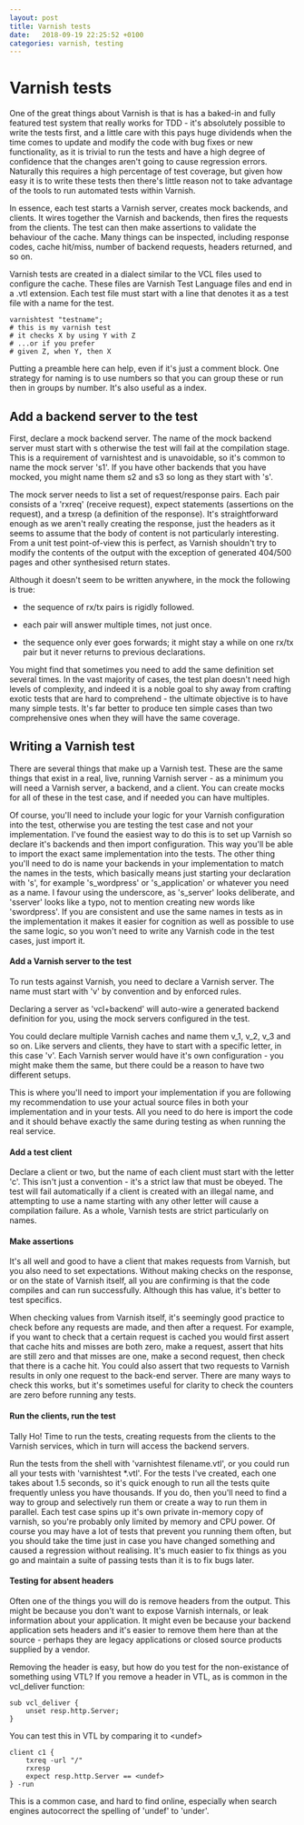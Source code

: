 ```yaml
---
layout: post
title: Varnish tests
date:   2018-09-19 22:25:52 +0100
categories: varnish, testing
---
```

Varnish tests
=============

One of the great things about Varnish is that is has a baked-in and
fully featured test system that really works for TDD - it's absolutely
possible to write the tests first, and a little care with this pays huge
dividends when the time comes to update and modify the code with bug
fixes or new functionality, as it is trivial to run the tests and have a
high degree of confidence that the changes aren't going to cause
regression errors. Naturally this requires a high percentage of test
coverage, but given how easy it is to write these tests then there's
little reason not to take advantage of the tools to run automated tests
within Varnish.

In essence, each test starts a Varnish server, creates mock backends,
and clients. It wires together the Varnish and backends, then fires the
requests from the clients. The test can then make assertions to validate
the behaviour of the cache. Many things can be inspected, including
response codes, cache hit/miss, number of backend requests, headers
returned, and so on.

Varnish tests are created in a dialect similar to the VCL files used to
configure the cache. These files are Varnish Test Language files and end
in a .vtl extension. Each test file must start with a line that denotes
it as a test file with a name for the test.

    varnishtest "testname";
    # this is my varnish test
    # it checks X by using Y with Z
    # ...or if you prefer
    # given Z, when Y, then X

Putting a preamble here can help, even if it's just a comment block. One
strategy for naming is to use numbers so that you can group these or run
then in groups by number. It's also useful as a index.

Add a backend server to the test
--------------------------------

First, declare a mock backend server. The name of the mock backend
server must start with s otherwise the test will fail at the compilation
stage. This is a requirement of varnishtest and is unavoidable, so it's
common to name the mock server 's1'. If you have other backends that you
have mocked, you might name them s2 and s3 so long as they start with
's'.

The mock server needs to list a set of request/response pairs. Each pair
consists of a 'rxreq' (receive request), expect statements (assertions
on the request), and a txresp (a definition of the response). It's
straightforward enough as we aren't really creating the response, just
the headers as it seems to assume that the body of content is not
particularly interesting. From a unit test point-of-view this is
perfect, as Varnish shouldn't try to modify the contents of the output
with the exception of generated 404/500 pages and other synthesised
return states.

Although it doesn't seem to be written anywhere, in the mock the
following is true:

-   the sequence of rx/tx pairs is rigidly followed.

-   each pair will answer multiple times, not just once.

-   the sequence only ever goes forwards; it might stay a while on one
    rx/tx pair but it never returns to previous declarations.

You might find that sometimes you need to add the same definition set
several times. In the vast majority of cases, the test plan doesn't need
high levels of complexity, and indeed it is a noble goal to shy away
from crafting exotic tests that are hard to comprehend - the ultimate
objective is to have many simple tests. It's far better to produce ten
simple cases than two comprehensive ones when they will have the same
coverage.

Writing a Varnish test
----------------------

There are several things that make up a Varnish test. These are the same
things that exist in a real, live, running Varnish server - as a minimum
you will need a Varnish server, a backend, and a client. You can create
mocks for all of these in the test case, and if needed you can have
multiples.

Of course, you'll need to include your logic for your Varnish
configuration into the test, otherwise you are testing the test case and
not your implementation. I've found the easiest way to do this is to set
up Varnish so declare it's backends and then import configuration. This
way you'll be able to import the exact same implementation into the
tests. The other thing you'll need to do is name your backends in your
implementation to match the names in the tests, which basically means
just starting your declaration with 's', for example 's\_wordpress' or
's\_application' or whatever you need as a name. I favour using the
underscore, as 's\_server' looks deliberate, and 'sserver' looks like a
typo, not to mention creating new words like 'swordpress'. If you are
consistent and use the same names in tests as in the implementation it
makes it easier for cognition as well as possible to use the same logic,
so you won't need to write any Varnish code in the test cases, just
import it.

#### Add a Varnish server to the test

To run tests against Varnish, you need to declare a Varnish server. The
name must start with 'v' by convention and by enforced rules.

Declaring a server as 'vcl+backend' will auto-wire a generated backend
definition for you, using the mock servers configured in the test.

You could declare multiple Varnish caches and name them v\_1, v\_2, v\_3
and so on. Like servers and clients, they have to start with a specific
letter, in this case 'v'. Each Varnish server would have it's own
configuration - you might make them the same, but there could be a
reason to have two different setups.

This is where you'll need to import your implementation if you are
following my recommendation to use your actual source files in both your
implementation and in your tests. All you need to do here is import the
code and it should behave exactly the same during testing as when
running the real service.

#### Add a test client

Declare a client or two, but the name of each client must start with the
letter 'c'. This isn't just a convention - it's a strict law that must
be obeyed. The test will fail automatically if a client is created with
an illegal name, and attempting to use a name starting with any other
letter will cause a compilation failure. As a whole, Varnish tests are
strict particularly on names.

#### Make assertions

It's all well and good to have a client that makes requests from
Varnish, but you also need to set expectations. Without making checks on
the response, or on the state of Varnish itself, all you are confirming
is that the code compiles and can run successfully. Although this has
value, it's better to test specifics.

When checking values from Varnish itself, it's seemingly good practice
to check before any requests are made, and then after a request. For
example, if you want to check that a certain request is cached you would
first assert that cache hits and misses are both zero, make a request,
assert that hits are still zero and that misses are one, make a second
request, then check that there is a cache hit. You could also assert
that two requests to Varnish results in only one request to the back-end
server. There are many ways to check this works, but it's sometimes
useful for clarity to check the counters are zero before running any
tests.

#### Run the clients, run the test

Tally Ho! Time to run the tests, creating requests from the clients to
the Varnish services, which in turn will access the backend servers.

Run the tests from the shell with 'varnishtest filename.vtl', or you
could run all your tests with 'varnishtest \*.vtl'. For the tests I've
created, each one takes about 1.5 seconds, so it's quick enough to run
all the tests quite frequently unless you have thousands. If you do,
then you'll need to find a way to group and selectively run them or
create a way to run them in parallel. Each test case spins up it's own
private in-memory copy of varnish, so you're probably only limited by
memory and CPU power. Of course you may have a lot of tests that prevent
you running them often, but you should take the time just in case you
have changed something and caused a regression without realising. It's
much easier to fix things as you go and maintain a suite of passing
tests than it is to fix bugs later.

#### Testing for absent headers

Often one of the things you will do is remove headers from the output.
This might be because you don't want to expose Varnish internals, or
leak information about your application. It might even be because your
backend application sets headers and it's easier to remove them here
than at the source - perhaps they are legacy applications or closed
source products supplied by a vendor.

Removing the header is easy, but how do you test for the non-existance
of something using VTL? If you remove a header in VTL, as is common in
the vcl\_deliver function:

    sub vcl_deliver {
        unset resp.http.Server;
    }

You can test this in VTL by comparing it to \<undef\>

    client c1 {
        txreq -url "/"
        rxresp
        expect resp.http.Server == <undef>
    } -run

This is a common case, and hard to find online, especially when search
engines autocorrect the spelling of 'undef' to 'under'.

